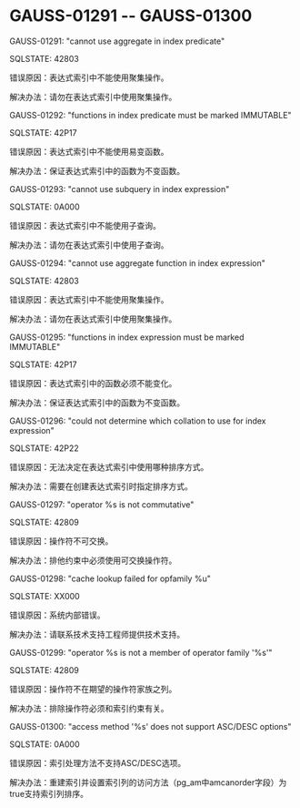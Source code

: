 # GAUSS-01291 -- GAUSS-01300<a name="ZH-CN_TOPIC_0302073530"></a>

GAUSS-01291: "cannot use aggregate in index predicate"

SQLSTATE: 42803

错误原因：表达式索引中不能使用聚集操作。

解决办法：请勿在表达式索引中使用聚集操作。

GAUSS-01292: "functions in index predicate must be marked IMMUTABLE"

SQLSTATE: 42P17

错误原因：表达式索引中不能使用易变函数。

解决办法：保证表达式索引中的函数为不变函数。

GAUSS-01293: "cannot use subquery in index expression"

SQLSTATE: 0A000

错误原因：表达式索引中不能使用子查询。

解决办法：请勿在表达式索引中使用子查询。

GAUSS-01294: "cannot use aggregate function in index expression"

SQLSTATE: 42803

错误原因：表达式索引中不能使用聚集操作。

解决办法：请勿在表达式索引中使用聚集操作。

GAUSS-01295: "functions in index expression must be marked IMMUTABLE"

SQLSTATE: 42P17

错误原因：表达式索引中的函数必须不能变化。

解决办法：保证表达式索引中的函数为不变函数。

GAUSS-01296: "could not determine which collation to use for index expression"

SQLSTATE: 42P22

错误原因：无法决定在表达式索引中使用哪种排序方式。

解决办法：需要在创建表达式索引时指定排序方式。

GAUSS-01297: "operator %s is not commutative"

SQLSTATE: 42809

错误原因：操作符不可交换。

解决办法：排他约束中必须使用可交换操作符。

GAUSS-01298: "cache lookup failed for opfamily %u"

SQLSTATE: XX000

错误原因：系统内部错误。

解决办法：请联系技术支持工程师提供技术支持。

GAUSS-01299: "operator %s is not a member of operator family '%s'"

SQLSTATE: 42809

错误原因：操作符不在期望的操作符家族之列。

解决办法：排除操作符必须和索引约束有关。

GAUSS-01300: "access method '%s' does not support ASC/DESC options"

SQLSTATE: 0A000

错误原因：索引处理方法不支持ASC/DESC选项。

解决办法：重建索引并设置索引列的访问方法（pg\_am中amcanorder字段）为true支持索引列排序。


